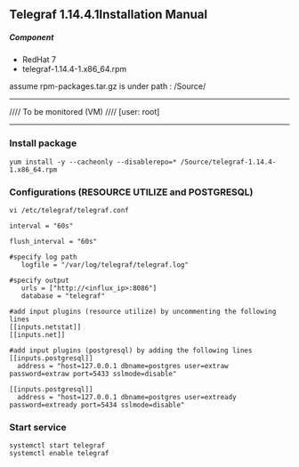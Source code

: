 ## Telegraf 1.14.4.1Installation Manual 

##### Component 

- RedHat 7
- telegraf-1.14.4-1.x86_64.rpm

assume rpm-packages.tar.gz is under path : /Source/
______________________________________________________________________________________


//// To be monitored (VM) //// [user: root]
______________________________________________________________________________________

### Install package
```
yum install -y --cacheonly --disablerepo=* /Source/telegraf-1.14.4-1.x86_64.rpm
```



### Configurations (RESOURCE UTILIZE and POSTGRESQL)
```
vi /etc/telegraf/telegraf.conf

interval = "60s"

flush_interval = "60s"

#specify log path
   logfile = "/var/log/telegraf/telegraf.log"

#specify output
   urls = ["http://<influx_ip>:8086"]
   database = "telegraf"

#add input plugins (resource utilize) by uncommenting the following lines
[[inputs.netstat]]
[[inputs.net]]

#add input plugins (postgresql) by adding the following lines
[[inputs.postgresql]]
  address = "host=127.0.0.1 dbname=postgres user=extraw password=extraw port=5433 sslmode=disable"

[[inputs.postgresql]]
  address = "host=127.0.0.1 dbname=postgres user=extready password=extready port=5434 sslmode=disable"
```

### Start service
```
systemctl start telegraf
systemctl enable telegraf
```
